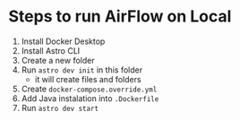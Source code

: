 # Steps to run AirFlow on Local

1. Install Docker Desktop
2. Install Astro CLI
3. Create a new folder 
4. Run `astro dev init` in this folder
    - it will create files and folders
5. Create `docker-compose.override.yml`
6. Add Java instalation into `.Dockerfile`
7. Run `astro dev start`